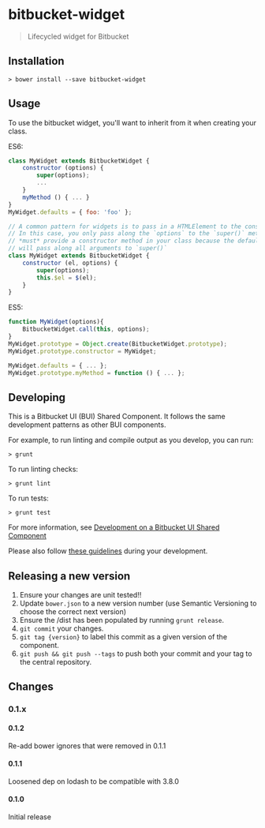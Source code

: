 # bitbucket-widget

> Lifecycled widget for Bitbucket

## Installation

```
> bower install --save bitbucket-widget
```

## Usage

To use the bitbucket widget, you'll want to inherit from it when creating your class.

ES6:

```js
class MyWidget extends BitbucketWidget {
    constructor (options) {
        super(options);
        ...
    }
    myMethod () { ... }
}
MyWidget.defaults = { foo: 'foo' };

// A common pattern for widgets is to pass in a HTMLElement to the constructor of a widget.
// In this case, you only pass along the `options` to the `super()` method and you 
// *must* provide a constructor method in your class because the default constructor 
// will pass along all arguments to `super()`
class MyWidget extends BitbucketWidget {
    constructor (el, options) {
        super(options);
        this.$el = $(el);
    }
}
```

ES5:

```js
function MyWidget(options){ 
    BitbucketWidget.call(this, options);
}
MyWidget.prototype = Object.create(BitbucketWidget.prototype);
MyWidget.prototype.constructor = MyWidget;

MyWidget.defaults = { ... };
MyWidget.prototype.myMethod = function () { ... };
```

## Developing

This is a Bitbucket UI (BUI) Shared Component. It follows the same development patterns as other BUI components.

For example, to run linting and compile output as you develop, you can run:

```
> grunt
```

To run linting checks:

```
> grunt lint
```

To run tests:

```
> grunt test
```

For more information, see [Development on a Bitbucket UI Shared Component](https://extranet.atlassian.com/x/gCiUkw)

Please also follow [these guidelines](https://extranet.atlassian.com/display/BB/Bitbucket+UI+Shared+Component+API+Guidelines) during your development.

## Releasing a new version

1. Ensure your changes are unit tested!!
1. Update `bower.json` to a new version number (use Semantic Versioning to choose the correct next version)
1. Ensure the /dist has been populated by running `grunt release`.
1. `git commit` your changes.
1. `git tag {version}` to label this commit as a given version of the component.
1. `git push && git push --tags` to push both your commit and your tag to the central repository.

## Changes


### 0.1.x

#### 0.1.2

Re-add bower ignores that were removed in 0.1.1

#### 0.1.1

Loosened dep on lodash to be compatible with 3.8.0

#### 0.1.0

Initial release
